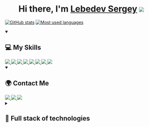 <h1 align="center">Hi there, I'm <a href="https://github.com/LebedevSergeyVach" target="_blank">Lebedev Sergey</a> 
<img src="https://github.com/blackcater/blackcater/raw/main/images/Hi.gif" height="32"/></h1>

[![GitHub stats](https://github-readme-stats.vercel.app/api?theme=tokyonight&username=LebedevSergeyVach&show_icons=true&count_private=true&hide_&title_color=8A2BE2&text_color=007FFF&icon_color=8A2BE2&bg_color=00000000)](https://github.com/LebedevSergeyVach)
[![Most used languages](https://github-readme-stats.vercel.app/api/top-langs/?theme=tokyonight&username=LebedevSergeyVach&layout=donut&title&hide_title=true&color=8A2BE2&text_color=007FFF&icon_color=8A2BE2&bg_color=00000000)](https://github.com/anuraghazra/github-readme-stats)

<details open="open">
    <summary><h2>💻 My Skills</h2></summary>
    <a href="https://www.microsoft.com">
        <img src="https://img.shields.io/badge/Windows-0078D6?style=for-the-badge&logo=windows11&logoColor=white" />
    </a>
    <a href="https://manjaro.org/">
        <img src="https://img.shields.io/badge/manjaro-35BF5C?style=for-the-badge&logo=manjaro&logoColor=white" />
    </a>
    <a href="https://kotlinlang.org/">
        <img src="https://img.shields.io/badge/-Kotlin-7F52FF?style=for-the-badge&logo=kotlin&logoColor=white" />
    </a>
    <a href="https://java.com">
        <img src="https://img.shields.io/badge/-Java-ED760E?style=for-the-badge&logo=Java&logoColor=white"/>
    </a>
    <a href="https://www.android.com/">
        <img src="https://img.shields.io/badge/-Android-3DDC84?style=for-the-badge&logo=Android&logoColor=white" />
    </a>
    <a href="https://python.org/">
        <img src="https://img.shields.io/badge/-Python-111?style=for-the-badge&logo=Python&logoColor=blue" />
    </a>
    <a href="https://www.djangoproject.com">
        <img src="https://img.shields.io/badge/django-%23092E20.svg?style=for-the-badge&logo=django&logoColor=white" />
    </a>
    <a href="https://getbootstrap.com">
        <img src="https://img.shields.io/badge/Bootstrap-563D7C?style=for-the-badge&logo=bootstrap&logoColor=white" />
    </a>
</details>

<details open="open">
    <summary><h2>🌍 Contact Me</h2></summary>
    <a href="https://t.me/LebedevSergeyVach">
        <img src="https://img.shields.io/badge/Telegram-2CA5E0?style=for-the-badge&logo=telegram&logoColor=white" />
    </a>
    <a href="https://vk.com/p1zdeeeec">
        <img src="https://img.shields.io/badge/ВКонтакте-%232E87FB.svg?&style=for-the-badge&logo=vk&logoColor=white" />
    </a>
    <a href="https://discordapp.com/users/784611652577263636">
        <img src="https://img.shields.io/badge/-Discord-747EF7?style=for-the-badge&logo=Discord&logoColor=white" />
    </a>
</details>

<details close="close">
    <summary><h2>🚀 Full stack of technologies</h2></summary>
    <div align="left">
        <strong>Operating system: </strong>
            <img width="12" />
            <img src="https://cdn.jsdelivr.net/gh/devicons/devicon/icons/windows11/windows11-original.svg" height="40" alt="windows 11 logo"  />
            <img width="12" />
            <img src="https://cdn.jsdelivr.net/gh/devicons/devicon/icons/debian/debian-original.svg" height="40" alt="debian logo"  />
            <img width="12" />
            <img src="https://cdn.jsdelivr.net/gh/devicons/devicon/icons/android/android-plain-wordmark.svg" height="40" alt="android logo"  />
            <img width="12" />
    </div>
        <img height="5" />
    <div align="left">
        <strong>Program languages: </strong>
            <img width="12" />
            <img src="https://cdn.jsdelivr.net/gh/devicons/devicon/icons/python/python-original.svg" height="40" alt="python logo" />
            <img width="12" />
            <img src="https://cdn.jsdelivr.net/gh/devicons/devicon/icons/poetry/poetry-original.svg" height="40" alt="poetry logo" />
            <img width="12" />
            <img src="https://cdn.jsdelivr.net/gh/devicons/devicon/icons/kotlin/kotlin-original.svg" height="40" alt="kotlin logo" />
            <img width="12" />
            <img src="https://cdn.jsdelivr.net/gh/devicons/devicon/icons/java/java-original.svg" height="40" alt="java logo" />
            <img width="12" />
            <img src="https://cdn.jsdelivr.net/gh/devicons/devicon/icons/gradle/gradle-original.svg" height="40" alt="gradle logo" />
            <img width="12" />
            <img src="https://cdn.jsdelivr.net/gh/devicons/devicon/icons/c/c-original.svg" height="40" alt="c logo" />
            <img width="12" />
    </div>
        <img height="5" />
    <div align="left">
        <strong>Framework: </strong>
            <img width="12" />
            <img src="https://cdn.jsdelivr.net/gh/devicons/devicon/icons/django/django-plain.svg" height="40" alt="django logo"  />
            <img width="12" />
            <img src="https://cdn.jsdelivr.net/gh/devicons/devicon/icons/bootstrap/bootstrap-original.svg" height="40" alt="bootstrap logo"  />
            <img width="12" />
            <img src="https://uploads-ssl.webflow.com/60996f3af06ca2ff488a7bfb/60a269bf446a85794a4d3b6b_Retrofit.jpg" height="40" alt="Retrofit logo"  />
            <img width="12" />
            <img src="https://static.cdnlogo.com/logos/r/27/reactivex.svg" height="40" alt="RxJava logo"  />
            <img width="12" />
            <img src="https://s3.amazonaws.com/playstore/images/60bb08c2fc6d0bddb91e0e3553dcdb48" height="40" alt="Glide logo"  />
            <img width="12" />
            <img src="https://raw.githubusercontent.com/Faltenreich/SkeletonLayout/refs/heads/develop/images/android.png" height="40" alt="SkeletonLayout logo"  />
            <img width="12" />
            <img src="https://services.google.com/fh/files/emails/android_dev_newsletter_feb_image3.png" height="40" alt="	AndroidX Jetpack logo"  />
            <img width="12" />
            <img src="https://play-lh.googleusercontent.com/znREMBB1Oc7taxdlDElvWhLD1KSHhEwD5c6KM7bg0Xlu0p8Yad1h38RFMHM8zsANMEk" height="40" alt="LibGDX logo"  />
            <img width="12" />
    </div>
        <img height="5" />
    <div align="left">
        <strong>Version control system: </strong>
            <img width="12" />
            <img src="https://cdn.jsdelivr.net/gh/devicons/devicon/icons/git/git-original.svg" height="40" alt="git logo"  />
            <img width="12" />
            <img src="https://cdn.jsdelivr.net/gh/devicons/devicon/icons/github/github-original-wordmark.svg" height="40" alt="github logo"  />
            <img width="12" />
    </div>
        <img height="5" />
    <div align="left">
        <strong>IDE : </strong>
            <img width="12" />
            <img src="https://cdn.jsdelivr.net/gh/devicons/devicon/icons/vscode/vscode-original.svg" height="40" alt="vscode logo"  />
            <img width="12" />
            <img src="https://cdn.jsdelivr.net/gh/devicons/devicon/icons/pycharm/pycharm-original.svg" height="40" alt="pycharm logo"  />
            <img width="12" />
            <img src="https://cdn.jsdelivr.net/gh/devicons/devicon/icons/intellij/intellij-original.svg" height="40" alt="intellij idea logo"  />
            <img width="12" />
            <img src="https://cdn.jsdelivr.net/gh/devicons/devicon/icons/androidstudio/androidstudio-original.svg" height="40" alt="android studio logo"  />
            <img width="12" />
            <img src="https://cdn.jsdelivr.net/gh/devicons/devicon/icons/figma/figma-original.svg" height="40" alt="figma logo"  />
            <img width="12" />
    </div>
        <img height="5" />
    <div align="left">
        <strong>Terminal: </strong>
            <img width="12" />
            <img src="https://cdn.jsdelivr.net/gh/devicons/devicon/icons/bash/bash-original.svg" height="40" alt="bash logo"  />
            <img width="12" />
            <img src="https://cdn.jsdelivr.net/gh/devicons/devicon/icons/ssh/ssh-original-wordmark.svg" height="40" alt="ssh logo"  />
            <img width="5" />
    </div>
</details>
